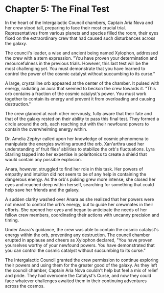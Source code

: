 # Chapter 5: The Final Test

In the heart of the Intergalactic Council chambers, Captain Aria Nova and her crew stood tall, preparing to face their most crucial trial. Representatives from various planets and species filled the room, their eyes fixed on the extraordinary crew that had caused such disturbances across the galaxy.

The council's leader, a wise and ancient being named Xylophon, addressed the crew with a stern expression. "You have proven your determination and resourcefulness in the previous trials. However, this last test will be the most challenging yet. You must demonstrate that you have learned to control the power of the cosmic catalyst without succumbing to its curse."

A large, crystalline orb appeared at the center of the chamber. It pulsed with energy, radiating an aura that seemed to beckon the crew towards it. "This orb contains a fraction of the cosmic catalyst's power. You must work together to contain its energy and prevent it from overloading and causing destruction."

The crew glanced at each other nervously, fully aware that their fate and that of the galaxy rested on their ability to pass this final test. They formed a circle around the orb, each reaching out with their newfound powers to contain the overwhelming energy within.

Dr. Amelia Zephyr called upon her knowledge of cosmic phenomena to manipulate the energies swirling around the orb. Xan'arthra used her understanding of fruit flies' abilities to stabilize the orb's fluctuations. Lyra Starling tapped into her expertise in polaritonics to create a shield that would contain any possible explosion.

Anara, however, struggled to find her role in this task. Her powers of empathy and intuition did not seem to be of any help in containing the dangerous energy. As the orb's pulsing grew more intense, she closed her eyes and reached deep within herself, searching for something that could help save her friends and the galaxy.

A sudden clarity washed over Anara as she realized that her powers were not meant to control the orb's energy, but to guide her crewmates in their efforts. She opened her eyes and began to anticipate the needs of her fellow crew members, coordinating their actions with uncanny precision and timing.

Under Anara's guidance, the crew was able to contain the cosmic catalyst's energy within the orb, preventing any destruction. The council chamber erupted in applause and cheers as Xylophon declared, "You have proven yourselves worthy of your newfound powers. You have demonstrated that you can control the cosmic catalyst without succumbing to its curse."

The Intergalactic Council granted the crew permission to continue exploring their powers and using them for the greater good of the galaxy. As they left the council chamber, Captain Aria Nova couldn't help but feel a mix of relief and pride. They had overcome the Catalyst's Curse, and now they could face whatever challenges awaited them in their continuing adventures across the cosmos.